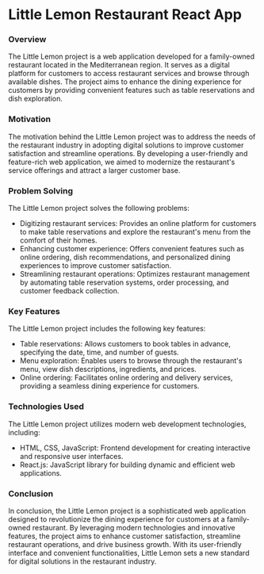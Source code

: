 # Little Lemon Restaurant React App

### Overview
The Little Lemon project is a web application developed for a family-owned restaurant located in the Mediterranean region. It serves as a digital platform for customers to access restaurant services and browse through available dishes. The project aims to enhance the dining experience for customers by providing convenient features such as table reservations and dish exploration.

### Motivation
The motivation behind the Little Lemon project was to address the needs of the restaurant industry in adopting digital solutions to improve customer satisfaction and streamline operations. By developing a user-friendly and feature-rich web application, we aimed to modernize the restaurant's service offerings and attract a larger customer base.

### Problem Solving
The Little Lemon project solves the following problems:
- Digitizing restaurant services: Provides an online platform for customers to make table reservations and explore the restaurant's menu from the comfort of their homes.
- Enhancing customer experience: Offers convenient features such as online ordering, dish recommendations, and personalized dining experiences to improve customer satisfaction.
- Streamlining restaurant operations: Optimizes restaurant management by automating table reservation systems, order processing, and customer feedback collection.

### Key Features
The Little Lemon project includes the following key features:
- Table reservations: Allows customers to book tables in advance, specifying the date, time, and number of guests.
- Menu exploration: Enables users to browse through the restaurant's menu, view dish descriptions, ingredients, and prices.
- Online ordering: Facilitates online ordering and delivery services, providing a seamless dining experience for customers.

### Technologies Used
The Little Lemon project utilizes modern web development technologies, including:
- HTML, CSS, JavaScript: Frontend development for creating interactive and responsive user interfaces.
- React.js: JavaScript library for building dynamic and efficient web applications.

### Conclusion
In conclusion, the Little Lemon project is a sophisticated web application designed to revolutionize the dining experience for customers at a family-owned restaurant. By leveraging modern technologies and innovative features, the project aims to enhance customer satisfaction, streamline restaurant operations, and drive business growth. With its user-friendly interface and convenient functionalities, Little Lemon sets a new standard for digital solutions in the restaurant industry.
